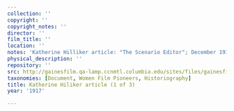 ```yaml
---
collection: ''
copyright: ''
copyright_notes: ''
director: ''
film_title: ''
location: ''
notes: 'Katherine Hilliker article: "The Scenario Editor"; December 1917'
physical_description: ''
repository: ''
src: http://gainesfilm.qa-lamp.ccnmtl.columbia.edu/sites/files/gainesfilm/images/G_hilliker_article_dec._1917-1.jpg
taxonomies: [Document, Women Film Pioneers, Historiography]
title: Katherine Hiliker article (1 of 3)
year: '1917'

---
```

